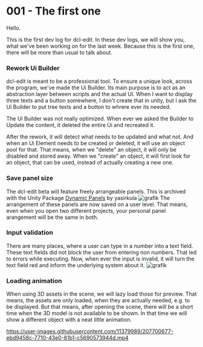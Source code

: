 # 001 - The first one
Hello.

This is the first dev log for dcl-edit.
In these dev logs, we will show you, what we've been working on for the last week.
Because this is the first one, there will be more than usual to talk about. 

### Rework Ui Builder
dcl-edit is meant to be a professional tool. To ensure a unique look, across the program, we've made the Ui Builder. 
Its main purpose is to act as an abstraction layer between scripts and the actual UI. When I want to display three texts and a button somewhere,
I don't create that in unity, but I ask the Ui Builder to put tree texts and a button to whrere ever its needed.

The Ui Builder was not really optimized. When ever we asked the Builder to Update the content, it deleted the entire Ui and recreated it.

After the rework, it will detect what needs to be updated and what not. And when an Ui Element needs to be created or deleted, it will use an object pool
for that. That means, when we "delete" an object, it will only be disabled and stored away. When we "create" an object, it will first look for an object,
that can be used, instead of actually creating a new one.

### Save panel size
The dcl-edit beta will feature freely arrangeable panels. This is archived with the Unity Package 
[Dynamic Panels](https://github.com/yasirkula/UnityDynamicPanels) by yasirkula
![grafik](https://user-images.githubusercontent.com/11379989/207691957-021c71aa-cfab-4084-a53b-06eb23ac6338.png)
The arrangement of these panels are now saved on a user level. That means, even when you open two different projects, your personal panel arangement will
be the same in both.

### Input validation
There are many places, where a user can type in a number into a text field. These text fields did not block the user from entering non numbers. That led to 
errors while executing. Now, when ever the input is invalid, it will turn the text field red and inform the underlying system about it.
![grafik](https://user-images.githubusercontent.com/11379989/207696359-c986fc20-76eb-4100-a5f1-9a06ff27e8e7.png)

### Loading animation
When using 3D assets in the scene, we will lazy load those for preview. That means, the assets are only loaded, when they are actually needed, e.g. to be displayed.
But that means, after opening the scene, there will be a short time when the 3D model is not available to be shown. In that time we will show a different object with
a neat little animation.

https://user-images.githubusercontent.com/11379989/207700677-ebd9458c-7710-43e0-81b1-c5690573944d.mp4

